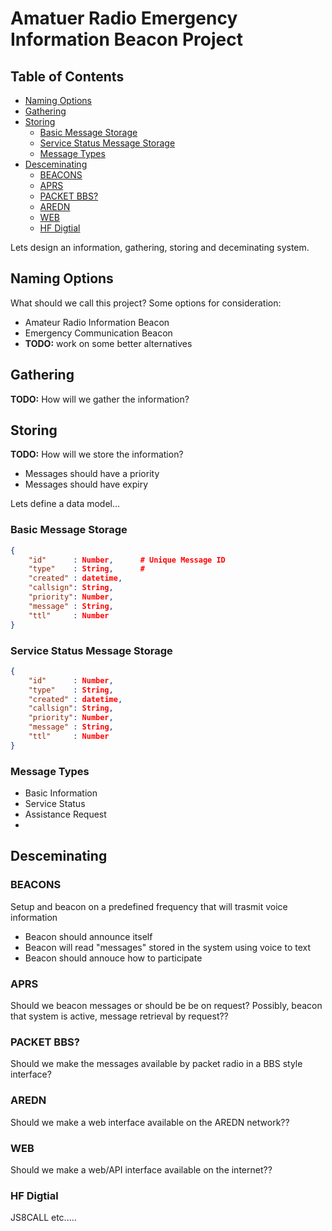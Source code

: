 # Amatuer Radio Emergency Information Beacon Project <!-- omit from toc -->

## Table of Contents <!-- omit from toc -->

- [Naming Options](#naming-options)
- [Gathering](#gathering)
- [Storing](#storing)
  - [Basic Message Storage](#basic-message-storage)
  - [Service Status Message Storage](#service-status-message-storage)
  - [Message Types](#message-types)
- [Desceminating](#desceminating)
  - [BEACONS](#beacons)
  - [APRS](#aprs)
  - [PACKET BBS?](#packet-bbs)
  - [AREDN](#aredn)
  - [WEB](#web)
  - [HF Digtial](#hf-digtial)


Lets design an information, gathering, storing and deceminating system.

## Naming Options

What should we call this project? Some options for consideration:

* Amateur Radio Information Beacon
* Emergency Communication Beacon
* **TODO:** work on some better alternatives

## Gathering

**TODO:** How will we gather the information?

## Storing

**TODO:** How will we store the information?

* Messages should have a priority
* Messages should have expiry

Lets define a data model...

### Basic Message Storage

```json
{
    "id"      : Number,      # Unique Message ID
    "type"    : String,      #
    "created" : datetime,
    "callsign": String,
    "priority": Number,
    "message" : String,
    "ttl"     : Number
}
```

### Service Status Message Storage

```json
{
    "id"      : Number,
    "type"    : String,
    "created" : datetime,
    "callsign": String,
    "priority": Number,
    "message" : String,
    "ttl"     : Number
}
```

### Message Types

* Basic Information
* Service Status
* Assistance Request
* 

## Desceminating

### BEACONS

Setup and beacon on a predefined frequency that will trasmit voice information

* Beacon should announce itself
* Beacon will read "messages" stored in the system using voice to text
* Beacon should annouce how to participate

### APRS

Should we beacon messages or should be be on request?
Possibly, beacon that system is active, message retrieval by request??

### PACKET BBS?

Should we make the messages available by packet radio in a BBS style interface?

### AREDN

Should we make a web interface available on the AREDN network??

### WEB

Should we make a web/API interface available on the internet??

### HF Digtial

JS8CALL etc.....
